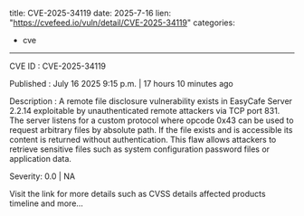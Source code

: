  
title: CVE-2025-34119
date: 2025-7-16
lien: "https://cvefeed.io/vuln/detail/CVE-2025-34119"
categories:
  - cve
---

CVE ID : CVE-2025-34119

Published :  July 16
2025
9:15 p.m. | 17 hours
10 minutes ago

Description : A remote file disclosure vulnerability exists in EasyCafe Server 2.2.14
exploitable by unauthenticated remote attackers via TCP port 831. The server listens for a custom protocol where opcode 0x43 can be used to request arbitrary files by absolute path. If the file exists and is accessible
its content is returned without authentication. This flaw allows attackers to retrieve sensitive files such as system configuration
password files
or application data.

Severity: 0.0 | NA

Visit the link for more details
such as CVSS details
affected products
timeline
and more...
